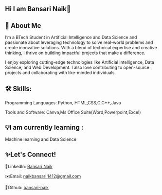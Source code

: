 ## Hi I am Bansari Naik👋

## 🌟 About Me

I’m a BTech Student in Artificial Intelligence and Data Science and passionate about leveraging technology to solve real-world problems and create innovative solutions. With a blend of technical expertise and creative thinking, I thrive on building impactful projects that make a difference.

I enjoy exploring cutting-edge technologies like Artificial Intelligence, Data Science, and Web Development. I also love contributing to open-source projects and collaborating with like-minded individuals.


## 🛠️ Skills:

Programming Languages: Python, HTML,CSS,C,C++,Java

Tools and Software: Canva,Ms Office Suite(Word,Powerpoint,Excel)

## 💡I am currently learning :

Machine learning and Data Science


## ✨Let's Connect!

💼LinkedIn: [Bansari Naik](https://www.linkedin.com/in/bansari-naik-426b7529b?utm_source=share&utm_campaign=share_via&utm_content=profile&utm_medium=android_app)

✉️Email: naikbansari.1412@gmail.com

💼Github: [bansari-naik]()
